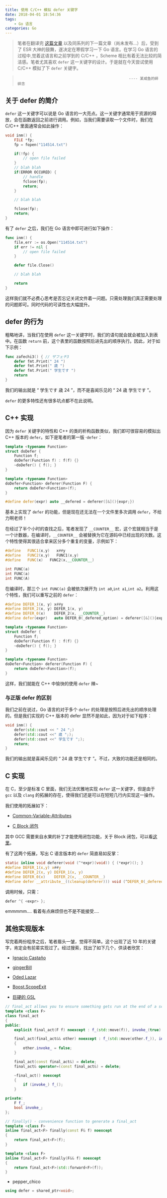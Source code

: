 ```yaml
---
title: 使用 C/C++ 模拟 defer 关键字
date: 2018-04-01 18:54:36
tags:
    - Go 语言
categories: Go
---
```


> 笔者在翻译完 [这篇文章](https://linux.cn/article-9268-1.html) 以及同系列的下一篇文章（尚未发布...）后，受到了 ESR 大神的鼓舞，遂决定在寒假学习一下 Go 语言。在学习 Go 语言的过程中,觉着这语言和之前学到的 C/C++ ，Scheme 相比有着无法比较的简洁感。笔者尤其喜欢 `defer` 这一关键字的设计。于是就在今天尝试使用 C/C++ 模拟了下 `defer` 关键字。

>                                                       ---- 某咸鱼的碎碎念

<!--more-->

## 关于 defer 的简介
`defer` 这一关键字可以说是 Go 语言的一大亮点。这一关键字通常用于资源的释放，会在函数返回之前进行调用。例如，当我们需要读取一个文件时，我们在 C/C++ 里面通常会如此操作：

```C
void inm() {
    FILE *fp;
    fp = fopen("114514.txt")

    if(!fp) {
        // open file failed
    }
    // blah blah
    if(ERROR OCCURED) {
        // handle
        fclose(fp);
        return;
    }

    // blah blah

    fclose(fp);
    return;
}
```

有了 `defer` 之后，我们在 Go 语言中即可进行如下操作：

```Go
func inm() {
    file,err := os.Open("114514.txt")
    if err != nil {
        // open file failed
    }

    defer file.Close()

    // blah blah

    return
}
```

这样我们就不必费心思考是否忘记关闭文件着一问题。只需处理我们真正需要处理的问题即可。同时代码的可读性也大幅提升。

## defer 的行为

粗略地讲，当我们在使用 `defer` 这一关键字时，我们的语句就会就会被加入到表中。在函数 `return` 前，这个表里的函数按照后进先出的顺序执行。因此，对于如下示例：

```Go
func zafechi3() { // ザフェチ3 
    defer fmt.Print(" 24 ")
    defer fmt.Print(" 歳 ")
    defer fmt.Print(" 学生です ")
    return
}
```
我们的输出就是 “ 学生です  歳  24 ”，而不是喜闻乐见的 “ 24  歳  学生です ”。

`defer` 的更多特性还有很多坑点都不在此说明。

## C++ 实现

因为 `defer` 关键字的特性和 C++ 的类的析构函数类似，我们即可很容易的模拟出 C++ 版本的 `defer`。如下是笔者的第一版 ·`defer`：

```C++
template <typename Function>
struct doDefer {
    Function f;
    doDefer(Function f) : f(f) {}
    ~doDefer() { f(); }
}

template <typename Function>
doDefer<Function> deferer(Function F) {
    return doDefer<Function>(f);
}

#define defer(expr) auto __defered = deferer([&](){expr;})
```

基本上实现了 `defer` 的功能，但是现在还无法在一个文件里多次调用 `defer`，不给力啊老师！

在经过了半个小时的查找之后，笔者发现了 `__COUNTER__` 宏，这个宏就相当于是一个计数器，在编译时，`__COUNTER__` 会被替换为它在源码中已经出现的次数。这个特性使得其很适合拿来区分多个重复的变量，示例如下：

```C++
#define   FUNC1(x,y)   x##y
#define   FUNC2(x,y)   FUNC1(x,y)
#define   FUNC(x)   FUNC2(x,__COUNTER__)

int FUNC(a)
int FUNC(a)
int FUNC(A)
```

在编译时，那三个 `int FUNC(a)` 会被依次展开为 `int a0`,`int a1`,`int a2`。利用这个特性，我们可以重写之前的 `defer`：

```C++
#define DEFER_1(x, y) x##y
#define DEFER_2(x, y) DEFER_1(x, y)
#define DEFER_0(x)    DEFER_2(x, __COUNTER__)
#define defer(expr)   auto DEFER_0(_defered_option) = deferer([&](){expr;})

template <typename Function>
struct doDefer {
    Function f;
    doDefer(Function f) : f(f) {}
    ~doDefer() { f(); }
}

template <typename Function>
doDefer<Function> deferer(Function F) {
    return doDefer<Function>(f);
}
```

这样，我们就能在 C++ 中愉快的使用 `defer` 辣~

### 与正版 defer 的区别

我们之前在说过，Go 语言的对于多个 `defer` 的处理是按照后进先出的顺序处理的。但是我们实现的 C++ 版本的 defer 显然不是如此，因为对于如下程序：

```C++
void inm() {
    defer(std::cout << " 24 ";)
    defer(std::cout <<" 歳 ";);
    defer(std::cout <<" 学生です ";);
    return;
}
```

我们的输出就是喜闻乐见的 “ 24  歳  学生です ”。不过，大致的功能还是相同的。

## C 实现

在 C，至少是标准 C 里面，我们无法优雅地实现 `defer` 这一关键字，但是由于 `gcc` 以及 `clang` 的拓展的存在，使得我们还是可以在短短几行内实现这一操作。

我们使用的拓展如下：

- [Common-Variable-Attributes](https://gcc.gnu.org/onlinedocs/gcc/Common-Variable-Attributes.html#Common-Variable-Attributes)

- [C Block 闭包](http://clang.llvm.org/docs/BlockLanguageSpec.html)

其中 GCC 需要来自水果的补丁才能使用闭包功能，关于 Block 闭包，可以看[这里](https://www.jianshu.com/p/0d4b66a84448)。

有了这两个拓展，写出 C 语言版本的 `defer` 简直易如反掌：

```C
static inline void deferer(void (^*expr)(void)) { (*expr)(); }
#define DEFER_1(x,y) x##y
#define DEFER_2(x, y) DEFER_1(x, y)
#define DEFER_0(x)    DEFER_2(x, __COUNTER__)
#define defer __attribute__((cleanup(deferer))) void (^DEFER_0(_defered_option))(void) =
```

调用时候，只需：

```C
defer ^{ <expr> };
```

emmmmm.... 看着有点麻烦但也不是不能接受....

## 其他实现版本

写完着两份程序之后，笔者眉头一皱，觉得不简单。这个出现了近 10 年的关键字，肯定会有前辈实现过了。经过搜索，找出了如下几个，供读者欣赏：

-  [Ignacio Castaño](http://the-witness.net/news/2012/11/scopeexit-in-c11/)

- [gingerBill](http://www.gingerbill.org/article/defer-in-cpp.html)

- [Oded Lazar](https://oded.blog/2017/10/05/go-defer-in-cpp/)

- [Boost.ScopeExit](https://www.boost.org/doc/libs/1_66_0/libs/scope_exit/doc/html/index.html)

- [巨硬的 GSL](https://github.com/Microsoft/GSL/blob/ebe7ebfd855a95eb93783164ffb342dbd85cbc27/include/gsl/gsl_util#L85-L89)

```C++
// final_act allows you to ensure something gets run at the end of a scope
template <class F>
class final_act
{
public:
    explicit final_act(F f) noexcept : f_(std::move(f)), invoke_(true) {}

    final_act(final_act&& other) noexcept : f_(std::move(other.f_)), invoke_(other.invoke_)
    {
        other.invoke_ = false;
    }

    final_act(const final_act&) = delete;
    final_act& operator=(const final_act&) = delete;

    ~final_act() noexcept
    {
        if (invoke_) f_();
    }

private:
    F f_;
    bool invoke_;
};

// finally() - convenience function to generate a final_act
template <class F>
inline final_act<F> finally(const F& f) noexcept
{
    return final_act<F>(f);
}

template <class F>
inline final_act<F> finally(F&& f) noexcept
{
    return final_act<F>(std::forward<F>(f));
}
```

- pepper_chico

```C++
using defer = shared_ptr<void>;
```